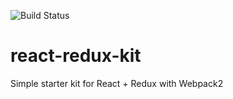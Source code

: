 ![Build Status](https://api.travis-ci.org/salikovpro/react-redux-kit.svg?branch=develop)
# react-redux-kit
Simple starter kit for React + Redux with Webpack2
